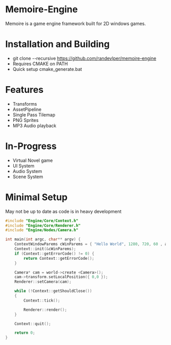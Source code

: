 # Memoire-Engine
Memoire is a game engine framework built for 2D windows games.

# Installation and Building
- git clone --recursive https://github.com/randevlper/memoire-engine
- Requires CMAKE on PATH
- Quick setup cmake_generate.bat

# Features
- Transforms
- AssetPipeline
- Single Pass Tilemap
- PNG Sprites
- MP3 Audio playback

# In-Progress
- Virtual Novel game
- UI System
- Audio System
- Scene System

# Minimal Setup


May not be up to date as code is in heavy development
```c++
#include "Engine/Core/Context.h"
#include "Engine/Core/Renderer.h"
#include "Engine/Nodes/Camera.h"

int main(int argc, char** argv) {
	ContextWindowParems cWinParems = { "Hello World", 1280, 720, 60 , argc, argv};
	Context::init(&cWinParems);
	if (Context::getErrorCode() != 0) {
		return Context::getErrorCode();
	}

	Camera* cam = world->create <Camera>();
	cam->transform.setLocalPosition({ 0,0 });
	Renderer::setCamera(cam);

	while (!Context::getShouldClose())
	{
		Context::tick();

		Renderer::render();
	}

	Context::quit();

	return 0;
}
```



